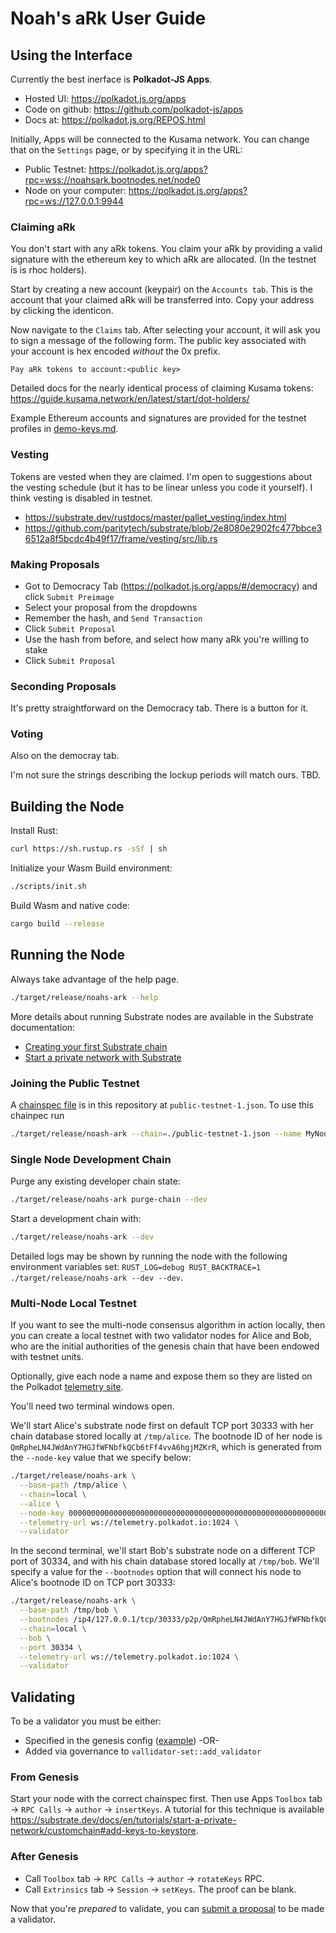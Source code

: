 # Noah's aRk User Guide

## Using the Interface

Currently the best inerface is **Polkadot-JS Apps**.

* Hosted UI: https://polkadot.js.org/apps
* Code on github: https://github.com/polkadot-js/apps
* Docs at: https://polkadot.js.org/REPOS.html

Initially, Apps will be connected to the Kusama network. You can change that on the `Settings` page, or by specifying it in the URL:
* Public Testnet: https://polkadot.js.org/apps?rpc=wss://noahsark.bootnodes.net/node0
* Node on your computer: https://polkadot.js.org/apps?rpc=ws://127.0.0.1:9944

### Claiming aRk

You don't start with any aRk tokens. You claim your aRk by providing a valid signature with the ethereum key to which aRk are allocated. (In the testnet is is rhoc holders).

Start by creating a new account (keypair) on the `Accounts tab`. This is the account that your claimed aRk will be transferred into. Copy your address by clicking the identicon.

Now navigate to the `Claims` tab. After selecting your account, it will ask you to sign a message of the following form. The public key associated with your account is hex encoded _without_ the 0x prefix.
```
Pay aRk tokens to account:<public key>
```

Detailed docs for the nearly identical process of claiming Kusama tokens:  https://guide.kusama.network/en/latest/start/dot-holders/

Example Ethereum accounts and signatures are provided for the testnet profiles in [demo-keys.md](./demo-keys.md).

### Vesting

Tokens are vested when they are claimed. I'm open to suggestions about the vesting schedule (but it has to be linear unless you code it yourself). I think vesting is disabled in testnet.

* https://substrate.dev/rustdocs/master/pallet_vesting/index.html
* https://github.com/paritytech/substrate/blob/2e8080e2902fc477bbce36512a8f5bcdc4b49f17/frame/vesting/src/lib.rs

### Making Proposals

* Got to Democracy Tab (https://polkadot.js.org/apps/#/democracy) and click `Submit Preimage`
* Select your proposal from the dropdowns
* Remember the hash, and `Send Transaction`
* Click `Submit Proposal`
* Use the hash from before, and select how many aRk you're willing to stake
* Click `Submit Proposal`

### Seconding Proposals

It's pretty straightforward on the Democracy tab. There is a button for it.

### Voting

Also on the democray tab.

I'm not sure the strings describing the lockup periods will match ours. TBD.

## Building the Node

Install Rust:

```bash
curl https://sh.rustup.rs -sSf | sh
```

Initialize your Wasm Build environment:

```bash
./scripts/init.sh
```

Build Wasm and native code:

```bash
cargo build --release
```

## Running the Node

Always take advantage of the help page.
```bash
./target/release/noahs-ark --help
```

More details about running Substrate nodes are available in the Substrate documentation:

* [Creating your first Substrate chain](https://substrate.dev/docs/en/tutorials/creating-your-first-substrate-chain/)
* [Start a private network with Substrate](https://substrate.dev/docs/en/tutorials/start-a-private-network/)

### Joining the Public Testnet

A [chainspec file](https://substrate.dev/docs/en/development/deployment/chain-spec) is in this repository at `public-testnet-1.json`. To use this chainpec run

```bash
./target/release/noash-ark --chain=./public-testnet-1.json --name MyNodesName
```

### Single Node Development Chain

Purge any existing developer chain state:

```bash
./target/release/noahs-ark purge-chain --dev
```

Start a development chain with:

```bash
./target/release/noahs-ark --dev
```

Detailed logs may be shown by running the node with the following environment variables set: `RUST_LOG=debug RUST_BACKTRACE=1 ./target/release/noahs-ark --dev --dev`.

### Multi-Node Local Testnet

If you want to see the multi-node consensus algorithm in action locally, then you can create a local testnet with two validator nodes for Alice and Bob, who are the initial authorities of the genesis chain that have been endowed with testnet units.

Optionally, give each node a name and expose them so they are listed on the Polkadot [telemetry site](https://telemetry.polkadot.io/#/Local%20Testnet).

You'll need two terminal windows open.

We'll start Alice's substrate node first on default TCP port 30333 with her chain database stored locally at `/tmp/alice`. The bootnode ID of her node is `QmRpheLN4JWdAnY7HGJfWFNbfkQCb6tFf4vvA6hgjMZKrR`, which is generated from the `--node-key` value that we specify below:

```bash
./target/release/noahs-ark \
  --base-path /tmp/alice \
  --chain=local \
  --alice \
  --node-key 0000000000000000000000000000000000000000000000000000000000000001 \
  --telemetry-url ws://telemetry.polkadot.io:1024 \
  --validator
```

In the second terminal, we'll start Bob's substrate node on a different TCP port of 30334, and with his chain database stored locally at `/tmp/bob`. We'll specify a value for the `--bootnodes` option that will connect his node to Alice's bootnode ID on TCP port 30333:

```bash
./target/release/noahs-ark \
  --base-path /tmp/bob \
  --bootnodes /ip4/127.0.0.1/tcp/30333/p2p/QmRpheLN4JWdAnY7HGJfWFNbfkQCb6tFf4vvA6hgjMZKrR \
  --chain=local \
  --bob \
  --port 30334 \
  --telemetry-url ws://telemetry.polkadot.io:1024 \
  --validator
```

## Validating

To be a validator you must be either:

* Specified in the genesis config ([example](https://github.com/rchain-community/noahs-aRk/blob/master/src/chain_spec.rs#L145))
-OR-
* Added via governance to `vallidator-set::add_validator`

### From Genesis

Start your node with the correct chainspec first. Then use Apps `Toolbox` tab -> `RPC Calls` -> `author` -> `insertKeys`. A tutorial for this technique is available https://substrate.dev/docs/en/tutorials/start-a-private-network/customchain#add-keys-to-keystore.

### After Genesis

* Call `Toolbox` tab -> `RPC Calls` -> `author` -> `rotateKeys` RPC.
* Call `Extrinsics` tab -> `Session` -> `setKeys`. The proof can be blank.

Now that you're _prepared_ to validate, you can [submit a proposal](#making-proposals) to be made a validator.
